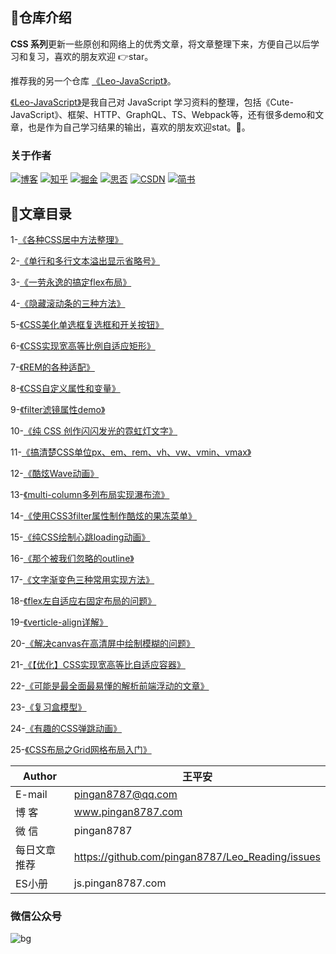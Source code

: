 ## 💌仓库介绍
**CSS 系列**更新一些原创和网络上的优秀文章，将文章整理下来，方便自己以后学习和复习，喜欢的朋友欢迎 👉star。

推荐我的另一个仓库 [《Leo-JavaScript》](https://github.com/pingan8787/Leo-JavaScript)。

 [《Leo-JavaScript》](https://github.com/pingan8787/Leo-JavaScript)是我自己对 JavaScript 学习资料的整理，包括《Cute-JavaScript》、框架、HTTP、GraphQL、TS、Webpack等，还有很多demo和文章，也是作为自己学习结果的输出，喜欢的朋友欢迎stat。:rocket:。

### 关于作者
[![博客](http://images.pingan8787.com/icon_my1.png)](http://www.pingan8787.com)
[![知乎](http://images.pingan8787.com/icon_zhihu1.png)](https://zhuanlan.zhihu.com/cute-javascript)
[![掘金](http://images.pingan8787.com/icon_juejin2.png)](https://juejin.im/user/586fc337a22b9d0058807d53/posts)
[![思否](http://images.pingan8787.com/icon_sf1.png)](https://segmentfault.com/blog/pingan8787)
[![CSDN](http://images.pingan8787.com/icon_csdn1.png)](https://blog.csdn.net/qq_36380426)
[![简书](http://images.pingan8787.com/icon_jianshu1.png)](https://www.jianshu.com/u/2ec5d94afd60)


## 💌文章目录

1-[《各种CSS居中方法整理》](https://github.com/pingan8787/Leo_CSS/blob/master/article/1-%E5%90%84%E7%A7%8DCSS%E5%B1%85%E4%B8%AD%E6%96%B9%E6%B3%95%E6%95%B4%E7%90%86.md)

2-[《单行和多行文本溢出显示省略号》](https://github.com/pingan8787/Leo_CSS/blob/master/article/2-单行和多行文本溢出显示省略号.md)

3-[《一劳永逸的搞定flex布局》](https://github.com/pingan8787/Leo_CSS/blob/master/article/3-一劳永逸的搞定flex布局.md)

4-[《隐藏滚动条的三种方法》](https://github.com/pingan8787/Leo_CSS/blob/master/article/4.隐藏滚动条的三种方法.md)

5-[《CSS美化单选框复选框和开关按钮》](https://github.com/pingan8787/Leo_CSS/blob/master/article/5-CSS美化单选框复选框和开关按钮.md)

6-[《CSS实现宽高等比例自适应矩形》](https://github.com/pingan8787/Leo_CSS/blob/master/article/6-CSS实现宽高等比例自适应矩形.md)

7-[《REM的各种适配》](https://github.com/pingan8787/Leo_CSS/blob/master/article/7-REM的各种适配.md)

8-[《CSS自定义属性和变量》](https://github.com/pingan8787/Leo_CSS/blob/master/article/8-CSS自定义属性和变量.md)

9-[《filter滤镜属性demo》](https://github.com/pingan8787/Leo_CSS/blob/master/article/9-filter滤镜属性demo.md)

10-[《纯 CSS 创作闪闪发光的霓虹灯文字》](https://github.com/pingan8787/Leo_CSS/blob/master/article/10-%E7%BA%AF%20CSS%20%E5%88%9B%E4%BD%9C%E9%97%AA%E9%97%AA%E5%8F%91%E5%85%89%E7%9A%84%E9%9C%93%E8%99%B9%E7%81%AF%E6%96%87%E5%AD%97.html)

11-[《搞清楚CSS单位px、em、rem、vh、vw、vmin、vmax》](https://github.com/pingan8787/Leo_CSS/blob/master/https://github.com/pingan8787/Leo_CSS/blob/master/article/11-%E6%90%9E%E6%B8%85%E6%A5%9ACSS%E5%8D%95%E4%BD%8Dpx%E3%80%81em%E3%80%81rem%E3%80%81vh%E3%80%81vw%E3%80%81vmin%E3%80%81vmax.md.md)

12-[《酷炫Wave动画》](https://github.com/pingan8787/Leo_CSS/blob/master/article/12-酷炫Wave动画.md)

13-[《multi-column多列布局实现瀑布流》](https://github.com/pingan8787/Leo_CSS/blob/master/article/https://github.com/pingan8787/Leo_CSS/blob/master/article/13-multi-column%E5%A4%9A%E5%88%97%E5%B8%83%E5%B1%80%E5%AE%9E%E7%8E%B0%E7%80%91%E5%B8%83%E6%B5%81.md.md)

14-[《使用CSS3filter属性制作酷炫的果冻菜单》](https://github.com/pingan8787/Leo_CSS/blob/master/https://github.com/pingan8787/Leo_CSS/blob/master/article/14-%E4%BD%BF%E7%94%A8CSS3filter%E5%B1%9E%E6%80%A7%E5%88%B6%E4%BD%9C%E9%85%B7%E7%82%AB%E7%9A%84%E6%9E%9C%E5%86%BB%E8%8F%9C%E5%8D%95.html.md)

15-[《纯CSS绘制心跳loading动画》](https://github.com/pingan8787/Leo_CSS/blob/master/article/https://github.com/pingan8787/Leo_CSS/blob/master/article/15-%E7%BA%AFCSS%E7%BB%98%E5%88%B6%E5%BF%83%E8%B7%B3loading%E5%8A%A8%E7%94%BB.html.md)

16-[《那个被我们忽略的outline》](https://github.com/pingan8787/Leo_CSS/blob/master/article/16-那个被我们忽略的outline.md)

17-[《文字渐变色三种常用实现方法》](https://github.com/pingan8787/Leo_CSS/blob/master/article/17-文字渐变色三种常用实现方法.md)

18-[《flex左自适应右固定布局的问题》](https://github.com/pingan8787/Leo_CSS/blob/master/article/18-flex左自适应右固定布局的问题.md)

19-[《verticle-align详解》](https://github.com/pingan8787/Leo_CSS/blob/master/article/19-verticle-align详解.md)

20-[《解决canvas在高清屏中绘制模糊的问题》](https://github.com/pingan8787/Leo_CSS/blob/master/article/20-解决canvas在高清屏中绘制模糊的问题.md)

21-[《【优化】CSS实现宽高等比自适应容器》](https://github.com/pingan8787/Leo_CSS/blob/master/article/21-CSS实现宽高等比自适应容器.md)

22-[《可能是最全面最易懂的解析前端浮动的文章》](https://github.com/pingan8787/Leo_CSS/blob/master/article/22-可能是最全面最易懂的解析前端浮动的文章.md)

23-[《复习盒模型》](https://github.com/pingan8787/Leo_CSS/blob/master/article/23-复习盒模型.md)

24-[《有趣的CSS弹跳动画》](https://github.com/pingan8787/Leo_CSS/blob/master/article/24-有趣的CSS弹跳动画.md)

25-[《CSS布局之Grid网格布局入门》](https://github.com/pingan8787/Leo_CSS/blob/master/article/25-CSS布局之Grid网格布局入门.md)


|Author|王平安|
|---|---|
|E-mail|pingan8787@qq.com|
|博  客|www.pingan8787.com|
|微  信|pingan8787|
|每日文章推荐|https://github.com/pingan8787/Leo_Reading/issues|
|ES小册|js.pingan8787.com|

###  微信公众号
![bg](http://images.pingan8787.com/2019_07_12guild_page.png)  
